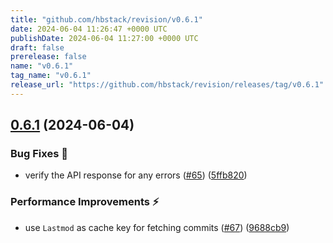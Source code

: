 ```yaml
---
title: "github.com/hbstack/revision/v0.6.1"
date: 2024-06-04 11:26:47 +0000 UTC
publishDate: 2024-06-04 11:27:00 +0000 UTC
draft: false
prerelease: false
name: "v0.6.1"
tag_name: "v0.6.1"
release_url: "https://github.com/hbstack/revision/releases/tag/v0.6.1"
---
```


## [0.6.1](https://github.com/hbstack/revision/compare/v0.6.0...v0.6.1) (2024-06-04)


### Bug Fixes 🐞

* verify the API response for any errors ([#65](https://github.com/hbstack/revision/issues/65)) ([5ffb820](https://github.com/hbstack/revision/commit/5ffb82024787ea4fb7de93fd0fb85460599db93b))


### Performance Improvements ⚡️

* use `Lastmod` as cache key for fetching commits ([#67](https://github.com/hbstack/revision/issues/67)) ([9688cb9](https://github.com/hbstack/revision/commit/9688cb935b1fdb41afa5abb87123cbb1bb662046))
